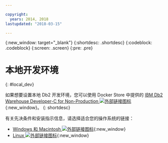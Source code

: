 ```yaml
---

copyright:
  years: 2014, 2018
lastupdated: "2018-03-15"

---
```


<!-- Attribute definitions --> 
{:new_window: target="_blank"}
{:shortdesc: .shortdesc}
{:codeblock: .codeblock}
{:screen: .screen}
{:pre: .pre}

# 本地开发环境
{: #local_dev}

如果想要设置本地 Db2 开发环境，您可以使用 Docker Store 中提供的 [IBM Db2 Warehouse Developer-C for Non-Production ![外部链接图标](../../icons/launch-glyph.svg "外部链接图标")](https://store.docker.com/images/ibm-db2-warehouse-dev){:new_window}。
{: shortdesc}

有关先决条件和安装指示信息，请选择适合您的操作系统的链接： 

* [Windows 和 Macintosh ![外部链接图标](../../icons/launch-glyph.svg "外部链接图标")](https://www.ibm.com/support/knowledgecenter/en/SS6NHC/com.ibm.swg.im.dashdb.doc/admin/local_prereqs-Winmac_using_Linux.html){:new_window}
* [Linux ![外部链接图标](../../icons/launch-glyph.svg "外部链接图标")](https://www.ibm.com/support/knowledgecenter/en/SS6NHC/com.ibm.swg.im.dashdb.doc/admin/local_prereqs-Linux.html){:new_window}
